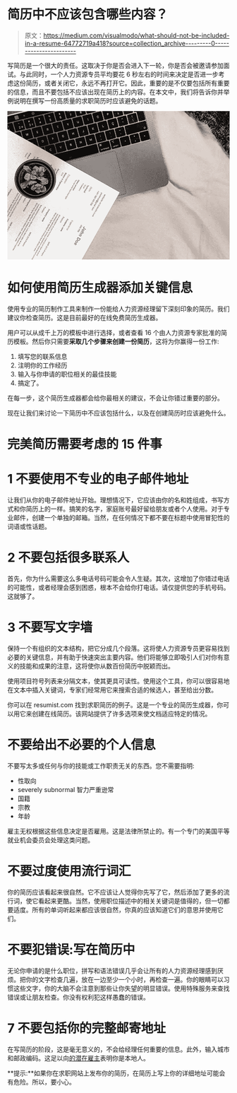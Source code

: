 # 简历中不应该包含哪些内容？

> 原文：<https://medium.com/visualmodo/what-should-not-be-included-in-a-resume-64772719a418?source=collection_archive---------0----------------------->

写简历是一个很大的责任。这取决于你是否会进入下一轮，你是否会被邀请参加面试。与此同时，一个人力资源专员平均要花 6 秒左右的时间来决定是否进一步考虑这份简历，或者关闭它，永远不再打开它。因此，重要的是不仅要包括所有重要的信息，而且不要包括不应该出现在简历上的内容。在本文中，我们将告诉你并举例说明在撰写一份高质量的求职简历时应该避免的话题。

![](img/a3a1d14ba2b3a7451e39a37efcc27a97.png)

# 如何使用简历生成器添加关键信息

使用专业的简历制作工具来制作一份能给人力资源经理留下深刻印象的简历。我们建议你检查简历。这是目前最好的在线免费简历生成器。

用户可以从成千上万的模板中进行选择，或者查看 16 个由人力资源专家批准的简历模板。然后你只需要**采取几个步骤来创建一份简历**，这将为你赢得一份工作:

1.  填写您的联系信息
2.  注明你的工作经历
3.  输入与你申请的职位相关的最佳技能
4.  搞定了。

在每一步，这个简历生成器都会给你最相关的建议，不会让你错过重要的部分。

现在让我们来讨论一下简历中不应该包括什么，以及在创建简历时应该避免什么。

# 完美简历需要考虑的 15 件事

# 1 不要使用不专业的电子邮件地址

让我们从你的电子邮件地址开始。理想情况下，它应该由你的名和姓组成，书写方式和你简历上的一样。搞笑的名字，家庭账号最好留给朋友或者个人使用。对于专业邮件，创建一个单独的邮箱。当然，在任何情况下都不要在标题中使用冒犯性的词语或性话题。

# 2 不要包括很多联系人

首先，你为什么需要这么多电话号码可能会令人生疑。其次，这增加了你错过电话的可能性，或者经理会感到困惑，根本不会给你打电话。请仅提供您的手机号码。这就够了。

# 3 不要写文字墙

保持一个有组织的文本结构，把它分成几个段落。这将使人力资源专员更容易找到必要的关键信息，并有助于快速突出主要内容。他们将能够立即吸引人们对你有意义的技能和成果的注意，这将使你从数百份简历中脱颖而出。

使用项目符号列表来分隔文本，使其更具可读性。使用这个工具，你可以很容易地在文本中插入关键词，专家们经常用它来搜索合适的候选人，甚至给出分数。

你可以在 resumist.com 找到求职简历的例子。这是一个专业的简历生成器，你可以用它来创建在线简历。该网站提供了许多选项来使文档适应特定的情况。

# 不要给出不必要的个人信息

不要写太多或任何与你的技能或工作职责无关的东西。您不需要指明:

*   性取向
*   severely subnormal 智力严重逊常
*   国籍
*   宗教
*   年龄

雇主无权根据这些信息决定是否雇用。这是法律所禁止的。有一个专门的美国平等就业机会委员会处理这类问题。

# 不要过度使用流行词汇

你的简历应该看起来很自然。它不应该让人觉得你先写了它，然后添加了更多的流行词，使它看起来更酷。当然，使用职位描述中的相关关键词是值得的，但一切都要适度。所有的单词听起来都应该很自然，你真的应该知道它们的意思并使用它们。

# 不要犯错误:写在简历中

无论你申请的是什么职位，拼写和语法错误几乎会让所有的人力资源经理感到厌烦。把你的文字检查几遍，放在一边至少一个小时，再检查一遍。你的眼睛可以习惯这些文字，你的大脑不会注意到那些让你失望的明显错误。使用特殊服务来查找错误或让朋友检查。你没有权利犯这样愚蠢的错误。

# 7 不要包括你的完整邮寄地址

在写简历的阶段，这是毫无意义的，不会给经理任何重要的信息。此外，输入城市和邮政编码。这足以向[的潜在雇主](https://visualmodo.com/docs/resume-wordpress-theme-documentation/)表明你是本地人。

**提示:**如果你在求职网站上发布你的简历，在简历上写上你的详细地址可能会有危险。所以，要小心。
